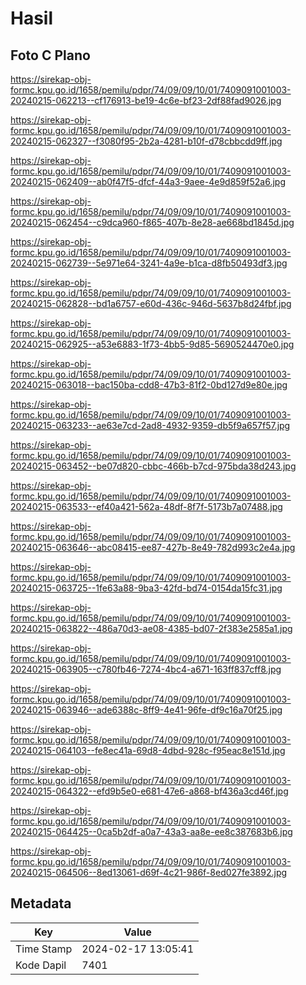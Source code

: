 # Hasil

## Foto C Plano

https://sirekap-obj-formc.kpu.go.id/1658/pemilu/pdpr/74/09/09/10/01/7409091001003-20240215-062213--cf176913-be19-4c6e-bf23-2df88fad9026.jpg

https://sirekap-obj-formc.kpu.go.id/1658/pemilu/pdpr/74/09/09/10/01/7409091001003-20240215-062327--f3080f95-2b2a-4281-b10f-d78cbbcdd9ff.jpg

https://sirekap-obj-formc.kpu.go.id/1658/pemilu/pdpr/74/09/09/10/01/7409091001003-20240215-062409--ab0f47f5-dfcf-44a3-9aee-4e9d859f52a6.jpg

https://sirekap-obj-formc.kpu.go.id/1658/pemilu/pdpr/74/09/09/10/01/7409091001003-20240215-062454--c9dca960-f865-407b-8e28-ae668bd1845d.jpg

https://sirekap-obj-formc.kpu.go.id/1658/pemilu/pdpr/74/09/09/10/01/7409091001003-20240215-062739--5e971e64-3241-4a9e-b1ca-d8fb50493df3.jpg

https://sirekap-obj-formc.kpu.go.id/1658/pemilu/pdpr/74/09/09/10/01/7409091001003-20240215-062828--bd1a6757-e60d-436c-946d-5637b8d24fbf.jpg

https://sirekap-obj-formc.kpu.go.id/1658/pemilu/pdpr/74/09/09/10/01/7409091001003-20240215-062925--a53e6883-1f73-4bb5-9d85-5690524470e0.jpg

https://sirekap-obj-formc.kpu.go.id/1658/pemilu/pdpr/74/09/09/10/01/7409091001003-20240215-063018--bac150ba-cdd8-47b3-81f2-0bd127d9e80e.jpg

https://sirekap-obj-formc.kpu.go.id/1658/pemilu/pdpr/74/09/09/10/01/7409091001003-20240215-063233--ae63e7cd-2ad8-4932-9359-db5f9a657f57.jpg

https://sirekap-obj-formc.kpu.go.id/1658/pemilu/pdpr/74/09/09/10/01/7409091001003-20240215-063452--be07d820-cbbc-466b-b7cd-975bda38d243.jpg

https://sirekap-obj-formc.kpu.go.id/1658/pemilu/pdpr/74/09/09/10/01/7409091001003-20240215-063533--ef40a421-562a-48df-8f7f-5173b7a07488.jpg

https://sirekap-obj-formc.kpu.go.id/1658/pemilu/pdpr/74/09/09/10/01/7409091001003-20240215-063646--abc08415-ee87-427b-8e49-782d993c2e4a.jpg

https://sirekap-obj-formc.kpu.go.id/1658/pemilu/pdpr/74/09/09/10/01/7409091001003-20240215-063725--1fe63a88-9ba3-42fd-bd74-0154da15fc31.jpg

https://sirekap-obj-formc.kpu.go.id/1658/pemilu/pdpr/74/09/09/10/01/7409091001003-20240215-063822--486a70d3-ae08-4385-bd07-2f383e2585a1.jpg

https://sirekap-obj-formc.kpu.go.id/1658/pemilu/pdpr/74/09/09/10/01/7409091001003-20240215-063905--c780fb46-7274-4bc4-a671-163ff837cff8.jpg

https://sirekap-obj-formc.kpu.go.id/1658/pemilu/pdpr/74/09/09/10/01/7409091001003-20240215-063946--ade6388c-8ff9-4e41-96fe-df9c16a70f25.jpg

https://sirekap-obj-formc.kpu.go.id/1658/pemilu/pdpr/74/09/09/10/01/7409091001003-20240215-064103--fe8ec41a-69d8-4dbd-928c-f95eac8e151d.jpg

https://sirekap-obj-formc.kpu.go.id/1658/pemilu/pdpr/74/09/09/10/01/7409091001003-20240215-064322--efd9b5e0-e681-47e6-a868-bf436a3cd46f.jpg

https://sirekap-obj-formc.kpu.go.id/1658/pemilu/pdpr/74/09/09/10/01/7409091001003-20240215-064425--0ca5b2df-a0a7-43a3-aa8e-ee8c387683b6.jpg

https://sirekap-obj-formc.kpu.go.id/1658/pemilu/pdpr/74/09/09/10/01/7409091001003-20240215-064506--8ed13061-d69f-4c21-986f-8ed027fe3892.jpg


## Metadata

| Key        | Value               |
| ---------- | ------------------- |
| Time Stamp | 2024-02-17 13:05:41 |
| Kode Dapil | 7401                |



